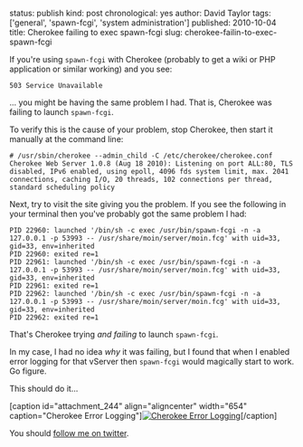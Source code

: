 status: publish
kind: post
chronological: yes
author: David Taylor
tags: ['general', 'spawn-fcgi', 'system administration']
published: 2010-10-04
title: Cherokee failing to exec spawn-fcgi
slug: cherokee-failin-to-exec-spawn-fcgi

If you're using `spawn-fcgi` with Cherokee (probably to get a wiki or PHP application or similar working) and you see:

    503 Service Unavailable

... you might be having the same problem I had. That is, Cherokee was failing to launch `spawn-fcgi`.

To verify this is the cause of your problem, stop Cherokee, then start it manually at the command line:


    # /usr/sbin/cherokee --admin_child -C /etc/cherokee/cherokee.conf
    Cherokee Web Server 1.0.8 (Aug 18 2010): Listening on port ALL:80, TLS disabled, IPv6 enabled, using epoll, 4096 fds system limit, max. 2041 connections, caching I/O, 20 threads, 102 connections per thread, standard scheduling policy


Next, try to visit the site giving you the problem. If you see the following in your terminal then you've probably got the same problem I had:


    PID 22960: launched '/bin/sh -c exec /usr/bin/spawn-fcgi -n -a 127.0.0.1 -p 53993 -- /usr/share/moin/server/moin.fcg' with uid=33, gid=33, env=inherited
    PID 22960: exited re=1
    PID 22961: launched '/bin/sh -c exec /usr/bin/spawn-fcgi -n -a 127.0.0.1 -p 53993 -- /usr/share/moin/server/moin.fcg' with uid=33, gid=33, env=inherited
    PID 22961: exited re=1
    PID 22962: launched '/bin/sh -c exec /usr/bin/spawn-fcgi -n -a 127.0.0.1 -p 53993 -- /usr/share/moin/server/moin.fcg' with uid=33, gid=33, env=inherited
    PID 22962: exited re=1


That's Cherokee trying _and failing_ to launch `spawn-fcgi`.

In my case, I had no idea _why_ it was failing, but I found that when I enabled error logging for that vServer then `spawn-fcgi` would magically start to work. Go figure.

This should do it...

[caption id="attachment_244" align="aligncenter" width="654" caption="Cherokee Error Logging"][![Cherokee Error Logging](http://www.cloudartisan.com/wp-content/uploads/2010/10/Cherokee-Error-Logging.png)](http://www.cloudartisan.com/wp-content/uploads/2010/10/Cherokee-Error-Logging.png)[/caption]

You should [follow me on twitter](http://twitter.com/davidltaylor).
